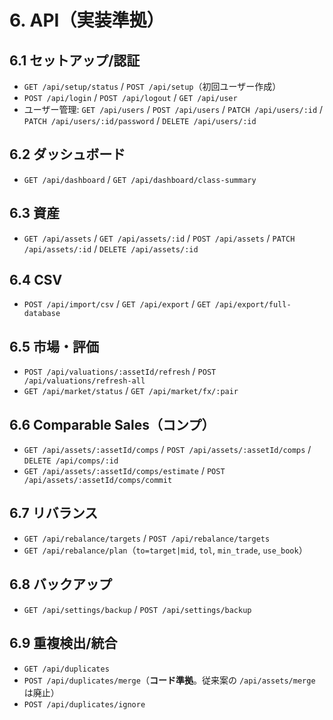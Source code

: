 # 6. API（実装準拠）

## 6.1 セットアップ/認証
- `GET /api/setup/status` / `POST /api/setup`（初回ユーザー作成）  
- `POST /api/login` / `POST /api/logout` / `GET /api/user`  
- ユーザー管理: `GET /api/users` / `POST /api/users` / `PATCH /api/users/:id` / `PATCH /api/users/:id/password` / `DELETE /api/users/:id`  

## 6.2 ダッシュボード
- `GET /api/dashboard` / `GET /api/dashboard/class-summary`

## 6.3 資産
- `GET /api/assets` / `GET /api/assets/:id` / `POST /api/assets` / `PATCH /api/assets/:id` / `DELETE /api/assets/:id`

## 6.4 CSV
- `POST /api/import/csv` / `GET /api/export` / `GET /api/export/full-database`

## 6.5 市場・評価
- `POST /api/valuations/:assetId/refresh` / `POST /api/valuations/refresh-all`
- `GET /api/market/status` / `GET /api/market/fx/:pair`

## 6.6 Comparable Sales（コンプ）
- `GET /api/assets/:assetId/comps` / `POST /api/assets/:assetId/comps` / `DELETE /api/comps/:id`
- `GET /api/assets/:assetId/comps/estimate` / `POST /api/assets/:assetId/comps/commit`

## 6.7 リバランス
- `GET /api/rebalance/targets` / `POST /api/rebalance/targets`
- `GET /api/rebalance/plan`（`to=target|mid`, `tol`, `min_trade`, `use_book`）

## 6.8 バックアップ
- `GET /api/settings/backup` / `POST /api/settings/backup`

## 6.9 重複検出/統合
- `GET /api/duplicates`  
- `POST /api/duplicates/merge`（**コード準拠**。従来案の `/api/assets/merge` は廃止）  
- `POST /api/duplicates/ignore`